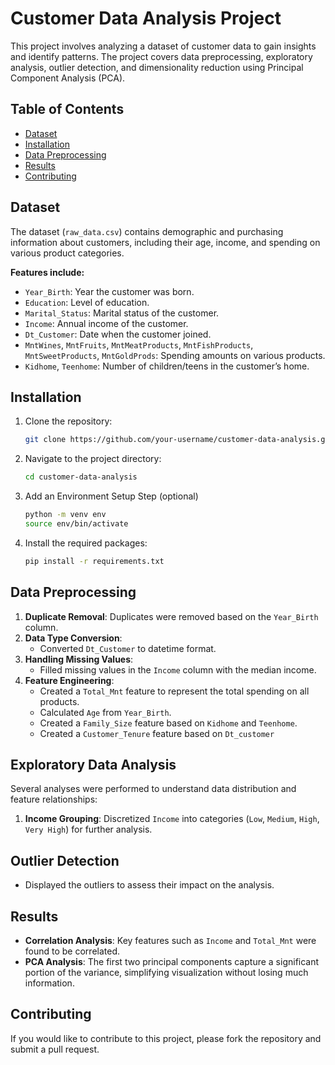 # Customer Data Analysis Project

This project involves analyzing a dataset of customer data to gain insights and
identify patterns. The project covers data preprocessing, exploratory analysis,
outlier detection, and dimensionality reduction using Principal Component
Analysis (PCA).

## Table of Contents
- [Dataset](#dataset)
- [Installation](#installation)
- [Data Preprocessing](#data-preprocessing)
- [Results](#results)
- [Contributing](#contributing)

## Dataset
The dataset (`raw_data.csv`) contains demographic and purchasing information about customers, including their age, income, and spending on various product categories.

**Features include:**
- `Year_Birth`: Year the customer was born.
- `Education`: Level of education.
- `Marital_Status`: Marital status of the customer.
- `Income`: Annual income of the customer.
- `Dt_Customer`: Date when the customer joined.
- `MntWines`, `MntFruits`, `MntMeatProducts`, `MntFishProducts`, `MntSweetProducts`, `MntGoldProds`: Spending amounts on various products.
- `Kidhome`, `Teenhome`: Number of children/teens in the customer’s home.

## Installation

1. Clone the repository:
    ```bash
    git clone https://github.com/your-username/customer-data-analysis.git
    ```
2. Navigate to the project directory:
    ```bash
    cd customer-data-analysis
    ```

3. Add an Environment Setup Step (optional)
    ```bash
    python -m venv env
    source env/bin/activate
    ```
4. Install the required packages:
    ```bash
    pip install -r requirements.txt
    ```

## Data Preprocessing

1. **Duplicate Removal**: Duplicates were removed based on the `Year_Birth` column.
2. **Data Type Conversion**:
   - Converted `Dt_Customer` to datetime format.
3. **Handling Missing Values**:
   - Filled missing values in the `Income` column with the median income.
4. **Feature Engineering**:
   - Created a `Total_Mnt` feature to represent the total spending on all products.
   - Calculated `Age` from `Year_Birth`.
   - Created a `Family_Size` feature based on `Kidhome` and `Teenhome`.
   - Created a `Customer_Tenure` feature based on `Dt_customer`

## Exploratory Data Analysis
Several analyses were performed to understand data distribution and feature relationships:

1. **Income Grouping**: Discretized `Income` into categories (`Low`, `Medium`, `High`, `Very High`) for further analysis.

## Outlier Detection

- Displayed the outliers to assess their impact on the analysis.

## Results

- **Correlation Analysis**: Key features such as `Income` and `Total_Mnt` were found to be correlated.
- **PCA Analysis**: The first two principal components capture a significant portion of the variance, simplifying visualization without losing much information.

## Contributing

If you would like to contribute to this project, please fork the repository and submit a pull request.

